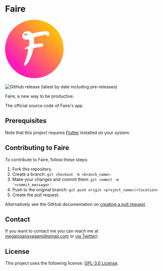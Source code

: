 # Faire

![Faire](https://raw.githubusercontent.com/Faire-Productivity/Faire-App/master/web/icons/Icon-192.png)  
\
![GitHub release (latest by date including pre-releases)](https://img.shields.io/github/v/release/Faire-Productivity/Faire-App?include_prereleases&label=Version&style=for-the-badge)

Faire, a new way to be productive.

The official source code of Faire's app.  

## Prerequisites

Note that this project requires [Flutter](https://github.com/flutter/flutter) installed on your system.

## Contributing to Faire
To contribute to Faire, follow these steps:

1. Fork this repository.
2. Create a branch: `git checkout -b <branch_name>`.
3. Make your changes and commit them: `git commit -m '<commit_message>'`
4. Push to the original branch: `git push origin <project_name>/<location>`
5. Create the pull request.

Alternatively see the GitHub documentation on [creating a pull request](https://help.github.com/en/github/collaborating-with-issues-and-pull-requests/creating-a-pull-request).

## Contact

If you want to contact me you can reach me at <megalosansyagami@gmail.com> or [via Twitter](https://twitter.com/MegaloSansYagami)).

## License

This project uses the following license: [GPL-3.0 License](https://github.com/Faire-Productivity/Faire-App/blob/master/LICENSE).

<!-- ## Getting Started

This project is a starting point for a Flutter application.

A few resources to get you started if this is your first Flutter project:

- [Lab: Write your first Flutter app](https://flutter.dev/docs/get-started/codelab)
- [Cookbook: Useful Flutter samples](https://flutter.dev/docs/cookbook)

For help getting started with Flutter, view our
[online documentation](https://flutter.dev/docs), which offers tutorials,
samples, guidance on mobile development, and a full API reference. -->

